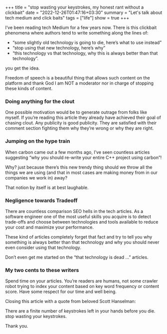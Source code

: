 +++
title = "stop wasting your keystrokes, my honest rant without a clickbait"
date = "2022-12-26T01:47:16+03:30"
summary = "Let's talk about tech medium and click baits"
tags = ["life"]
show = true
+++

I’ve been reading tech Medium for a few years now. There is this clickbait phenomena where authors tend to write something along the lines of:

- “some slightly old technology is going to die, here’s what to use instead”
- “stop using that new technology, here’s why”
- “this technology vs that technology, why this is always better than that technology”.

you get the idea.

Freedom of speech is a beautiful thing that allows such content on the platform and thank God I am NOT a moderator nor in charge of stopping these kinds of content.

### Doing anything for the clout

One possible motivation would be to generate outrage from folks like myself. If you’re reading this article they already have achieved their goal of chasing clout. Any publicity is good publicity. They are satisfied with their comment section fighting them why they’re wrong or why they are right.

### Jumping on the hype train

When carbon came out a few months ago, I’ve seen countless articles suggesting “why you should re-write your entire C++ project using carbon”!

Why? just because there’s this new trendy thing should we throw all the things we are using (and that in most cases are making money from in our companies we work in) away?

That notion by itself is at best laughable.

### Negligence towards Tradeoff

There are countless comparison SEO hells in the tech articles. As a software engineer one of the most useful skills you acquire is to detect trade-offs and choose between technologies and tools available to reduce your cost and maximize your performance.

These kind of articles completely forget that fact and try to tell you why something is always better than that technology and why you should never even consider using that technology.

Don’t even get me started on the “that technology is dead …” articles.

### My two cents to these writers

Spend time on your articles. You’re readers are humans, not some crawler robot trying to index your content based on key word frequency or content score. Have some respect for our time and well being.

Closing this article with a quote from beloved Scott Hanselman:

There are a finite number of keystrokes left in your hands before you die. stop wasting your keystrokes.

Thank you.